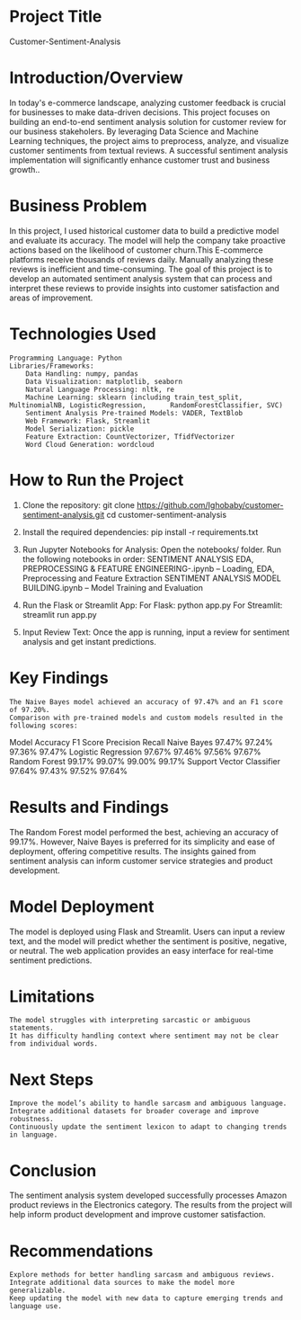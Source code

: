 # Project Title
Customer-Sentiment-Analysis

# Introduction/Overview
In today's e-commerce landscape, analyzing customer feedback is crucial for businesses to make data-driven decisions. This project focuses on building an end-to-end sentiment analysis solution for customer review for our business stakeholers. By leveraging Data Science and Machine Learning techniques, the project aims to preprocess, analyze, and visualize customer sentiments from textual reviews. A successful sentiment analysis implementation will significantly enhance customer trust and business growth..

# Business Problem
In this project, I used historical customer data to build a predictive model and evaluate its accuracy. 
The model will help the company take proactive actions based on the likelihood of customer churn.This E-commerce platforms receive thousands of reviews daily. Manually analyzing these reviews is inefficient and time-consuming. The goal of this project is to develop an automated sentiment analysis system that can process and interpret these reviews to provide insights into customer satisfaction and areas of improvement.

# Technologies Used
    Programming Language: Python
    Libraries/Frameworks:
        Data Handling: numpy, pandas
        Data Visualization: matplotlib, seaborn
        Natural Language Processing: nltk, re
        Machine Learning: sklearn (including train_test_split, MultinomialNB, LogisticRegression,      RandomForestClassifier, SVC)
        Sentiment Analysis Pre-trained Models: VADER, TextBlob
        Web Framework: Flask, Streamlit
        Model Serialization: pickle
        Feature Extraction: CountVectorizer, TfidfVectorizer
        Word Cloud Generation: wordcloud

# How to Run the Project
1. Clone the repository:
  git clone https://github.com/Ighobaby/customer-sentiment-analysis.git
  cd customer-sentiment-analysis

2. Install the required dependencies:
   pip install -r requirements.txt

3. Run Jupyter Notebooks for Analysis:
    Open the notebooks/ folder.
    Run the following notebooks in order:
        SENTIMENT ANALYSIS EDA, PREPROCESSING & FEATURE ENGINEERING-.ipynb – Loading, EDA, Preprocessing and Feature Extraction
        SENTIMENT ANALYSIS MODEL BUILDING.ipynb – Model Training and Evaluation

4. Run the Flask or Streamlit App:
   For Flask:
     python app.py
  For Streamlit:
    streamlit run app.py

5. Input Review Text: Once the app is running, input a review for sentiment analysis and get instant predictions.


# Key Findings
    The Naive Bayes model achieved an accuracy of 97.47% and an F1 score of 97.20%.
    Comparison with pre-trained models and custom models resulted in the following scores:

Model	                        Accuracy	  F1 Score	  Precision	  Recall
Naive Bayes	                  97.47%	    97.24%	    97.36%	    97.47%
Logistic Regression           97.67%	    97.46%	    97.56%	    97.67%
Random Forest	                99.17%	    99.07%	    99.00%	    99.17%
Support Vector Classifier	    97.64%	    97.43%	    97.52%	    97.64%

# Results and Findings
The Random Forest model performed the best, achieving an accuracy of 99.17%. However, Naive Bayes is preferred for its simplicity and ease of deployment, offering competitive results. The insights gained from sentiment analysis can inform customer service strategies and product development.

# Model Deployment
The model is deployed using Flask and Streamlit. Users can input a review text, and the model will predict whether the sentiment is positive, negative, or neutral. The web application provides an easy interface for real-time sentiment predictions.

# Limitations
    The model struggles with interpreting sarcastic or ambiguous statements.
    It has difficulty handling context where sentiment may not be clear from individual words.

# Next Steps
    Improve the model’s ability to handle sarcasm and ambiguous language.
    Integrate additional datasets for broader coverage and improve robustness.
    Continuously update the sentiment lexicon to adapt to changing trends in language.

# Conclusion
  The sentiment analysis system developed successfully processes Amazon product reviews in the Electronics category. The results from the project will help inform product development and improve customer satisfaction.

# Recommendations

    Explore methods for better handling sarcasm and ambiguous reviews.
    Integrate additional data sources to make the model more generalizable.
    Keep updating the model with new data to capture emerging trends and language use.
